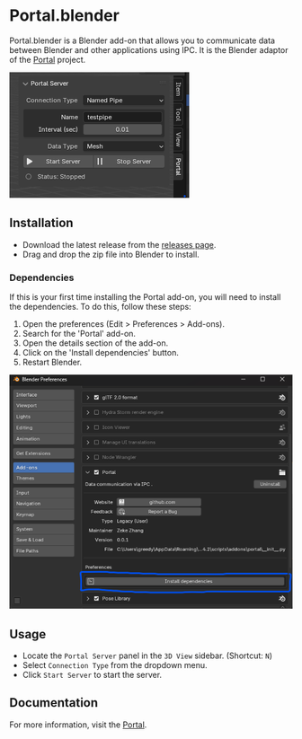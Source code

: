 # Portal.blender

Portal.blender is a Blender add-on that allows you to communicate data between Blender and other applications using IPC. It is the Blender adaptor of the [Portal](https://github.com/sean1832/portal) project.

![image](/doc/images/portal-server-panel.png)

## Installation
- Download the latest release from the [releases page](https://github.com/sean1832/Portal.blender/releases/latest).
- Drag and drop the zip file into Blender to install.

### Dependencies
If this is your first time installing the Portal add-on, you will need to install the dependencies. To do this, follow these steps:
1. Open the preferences (Edit > Preferences > Add-ons).
2. Search for the 'Portal' add-on.
3. Open the details section of the add-on.
4. Click on the 'Install dependencies' button.
5. Restart Blender.

![image](/doc/images/dependencies-installation.png)

## Usage
- Locate the `Portal Server` panel in the `3D View` sidebar. (Shortcut: `N`)
- Select `Connection Type` from the dropdown menu.
- Click `Start Server` to start the server.


## Documentation
For more information, visit the [Portal](https://github.com/sean1832/portal).
